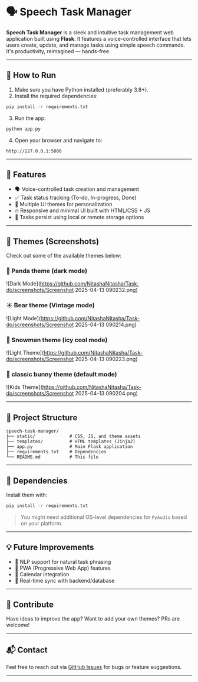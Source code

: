 
# 🗣️ Speech Task Manager

**Speech Task Manager** is a sleek and intuitive task management web application built using **Flask**. It features a voice-controlled interface that lets users create, update, and manage tasks using simple speech commands. It's productivity, reimagined — hands-free.

---

## 🚀 How to Run

1. Make sure you have Python installed (preferably 3.8+).
2. Install the required dependencies:

```bash
pip install -r requirements.txt
```

3. Run the app:

```bash
python app.py
```

4. Open your browser and navigate to:

```
http://127.0.0.1:5000
```

---

## 🧠 Features

- 🗣️ Voice-controlled task creation and management
- ✅ Task status tracking (To-do, In-progress, Done)
- 🎨 Multiple UI themes for personalization
- 🔥 Responsive and minimal UI built with HTML/CSS + JS
- 💾 Tasks persist using local or remote storage options

---

## 🎨 Themes (Screenshots)

Check out some of the available themes below:

### 🌙 Panda theme (dark mode) 
![Dark Mode](https://github.com/NitashaNitasha/Task-do/screenshots/Screenshot 2025-04-13 090232.png)

### ☀️ Bear theme (Vintage mode) 
![Light Mode](https://github.com/NitashaNitasha/Task-do/screenshots/Screenshot 2025-04-13 090214.png)

### 🎨 Snowman theme (icy cool mode)  
![Light Theme](https://github.com/NitashaNitasha/Task-do/screenshots/Screenshot 2025-04-13 090223.png)

### 🎨 classic bunny theme (default mode)  
![Kids Theme](https://github.com/NitashaNitasha/Task-do/screenshots/Screenshot 2025-04-13 090204.png)


---

## 📁 Project Structure

```
speech-task-manager/
├── static/             # CSS, JS, and theme assets
├── templates/          # HTML templates (Jinja2)
├── app.py              # Main Flask application
├── requirements.txt    # Dependencies
└── README.md           # This file
```

---

## 🧩 Dependencies

Install them with:

```bash
pip install -r requirements.txt
```
> You might need additional OS-level dependencies for `PyAudio` based on your platform.

---

## 💡 Future Improvements

- 🧠 NLP support for natural task phrasing
- 📲 PWA (Progressive Web App) features
- 🧭 Calendar integration
- 🔄 Real-time sync with backend/database

---

## 🙌 Contribute

Have ideas to improve the app? Want to add your own themes? PRs are welcome!

---

## 📬 Contact

Feel free to reach out via [GitHub Issues](https://github.com/YourUsername/Speech-Task-Manager/issues) for bugs or feature suggestions.

---

